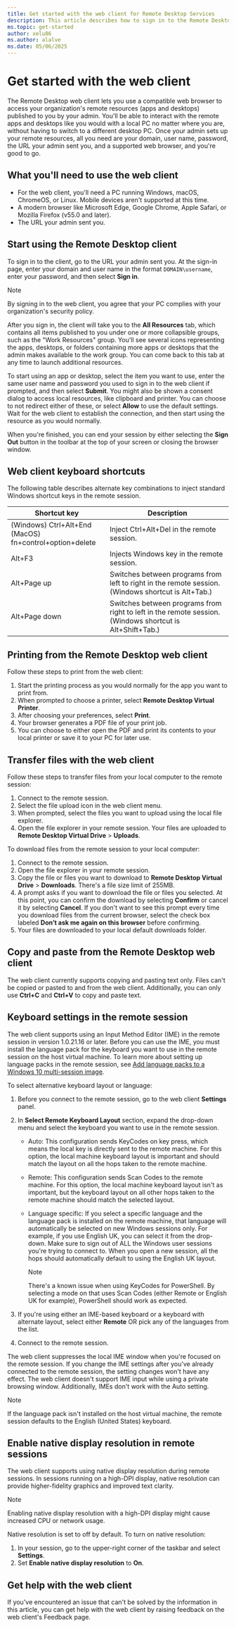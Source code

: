 ```yaml
---
title: Get started with the web client for Remote Desktop Services
description: This article describes how to sign in to the Remote Desktop web client.
ms.topic: get-started
author: xelu86
ms.author: alalve
ms.date: 05/06/2025
---
```


# Get started with the web client

The Remote Desktop web client lets you use a compatible web browser to access your organization's remote resources (apps and desktops) published to you by your admin. You'll be able to interact with the remote apps and desktops like you would with a local PC no matter where you are, without having to switch to a different desktop PC. Once your admin sets up your remote resources, all you need are your domain, user name, password, the URL your admin sent you, and a supported web browser, and you're good to go.

## What you'll need to use the web client

* For the web client, you'll need a PC running Windows, macOS, ChromeOS, or Linux. Mobile devices aren't supported at this time.
* A modern browser like Microsoft Edge, Google Chrome, Apple Safari, or Mozilla Firefox (v55.0 and later).
* The URL your admin sent you.

## Start using the Remote Desktop client

To sign in to the client, go to the URL your admin sent you. At the sign-in page, enter your domain and user name in the format `DOMAIN\username`, enter your password, and then select **Sign in**.

>[!NOTE]
>By signing in to the web client, you agree that your PC complies with your organization's security policy.

After you sign in, the client will take you to the **All Resources** tab, which contains all items published to you under one or more collapsible groups, such as the "Work Resources" group. You'll see several icons representing the apps, desktops, or folders containing more apps or desktops that the admin makes available to the work group. You can come back to this tab at any time to launch additional resources.

To start using an app or desktop, select the item you want to use, enter the same user name and password you used to sign in to the web client if prompted, and then select **Submit**. You might also be shown a consent dialog to access local resources, like clipboard and printer. You can choose to not redirect either of these, or select **Allow** to use the default settings. Wait for the web client to establish the connection, and then start using the resource as you would normally.

When you're finished, you can end your session by either selecting the **Sign Out** button in the toolbar at the top of your screen or closing the browser window.

## Web client keyboard shortcuts

The following table describes alternate key combinations to inject standard Windows shortcut keys in the remote session.

|Shortcut key |Description |
|-------------|------------|
|(Windows) Ctrl+Alt+End</br>(MacOS) fn+control+option+delete|Inject Ctrl+Alt+Del in the remote session.|
|Alt+F3       |Injects Windows key in the remote session.|
|Alt+Page up|Switches between programs from left to right in the remote session. (Windows shortcut is Alt+Tab.)|
|Alt+Page down|Switches between programs from right to left in the remote session. (Windows shortcut is Alt+Shift+Tab.) |

## Printing from the Remote Desktop web client

Follow these steps to print from the web client:

1. Start the printing process as you would normally for the app you want to print from.
1. When prompted to choose a printer, select **Remote Desktop Virtual Printer**.
1. After choosing your preferences, select **Print**.
1. Your browser generates a PDF file of your print job.
1. You can choose to either open the PDF and print its contents to your local printer or save it to your PC for later use.

## Transfer files with the web client

Follow these steps to transfer files from your local computer to the remote session:

1. Connect to the remote session.
1. Select the file upload icon in the web client menu.
1. When prompted, select the files you want to upload using the local file explorer.
1. Open the file explorer in your remote session. Your files are uploaded to **Remote Desktop Virtual Drive** > **Uploads**.

To download files from the remote session to your local computer:

1. Connect to the remote session.
1. Open the file explorer in your remote session.
1. Copy the file or files you want to download to **Remote Desktop Virtual Drive** > **Downloads**. There's a file size limit of 255MB.
1. A prompt asks if you want to download the file or files you selected. At this point, you can confirm the download by selecting **Confirm** or cancel it by selecting **Cancel**. If you don't want to see this prompt every time you download files from the current browser, select the check box labeled **Don’t ask me again on this browser** before confirming.
1. Your files are downloaded to your local default downloads folder.

## Copy and paste from the Remote Desktop web client

The web client currently supports copying and pasting text only. Files can't be copied or pasted to and from the web client. Additionally, you can only use **Ctrl+C** and **Ctrl+V** to copy and paste text.

## Keyboard settings in the remote session

The web client supports using an Input Method Editor (IME) in the remote session in version 1.0.21.16 or later. Before you can use the IME, you must install the language pack for the keyboard you want to use in the remote session on the host virtual machine. To learn more about setting up language packs in the remote session, see [Add language packs to a Windows 10 multi-session image](/azure/virtual-desktop/language-packs).

To select alternative keyboard layout or language:

1. Before you connect to the remote session, go to the web client **Settings** panel.
1. In **Select Remote Keyboard Layout** section, expand the drop-down menu and select the keyboard you want to use in the remote session.

   * Auto: This configuration sends KeyCodes on key press, which means the local key is directly sent to the remote machine. For this option, the local machine keyboard layout is important and should match the layout on all the hops taken to the remote machine.
   * Remote: This configuration sends Scan Codes to the remote machine. For this option, the local machine keyboard layout isn't as important, but the keyboard layout on all other hops taken to the remote machine should match the selected layout.
   * Language specific: If you select a specific language and the language pack is installed on the remote machine, that language will automatically be selected on new Windows sessions only. For example, if you use English UK, you can select it from the drop-down. Make sure to sign out of ALL the Windows user sessions you're trying to connect to. When you open a new session, all the hops should automatically default to using the English UK layout.

     > [!NOTE]
     > There's a known issue when using KeyCodes for PowerShell. By selecting a mode on that uses Scan Codes (either Remote or English UK for example), PowerShell should work as expected.

1. If you're using either an IME-based keyboard or a keyboard with alternate layout, select either **Remote** OR pick any of the languages from the list.
1. Connect to the remote session.

The web client suppresses the local IME window when you're focused on the remote session. If you change the IME settings after you've already connected to the remote session, the setting changes won't have any effect. The web client doesn't support IME input while using a private browsing window. Additionally, IMEs don't work with the Auto setting.

>[!NOTE]
>If the language pack isn't installed on the host virtual machine, the remote session defaults to the English (United States) keyboard.

## Enable native display resolution in remote sessions

The web client supports using native display resolution during remote sessions. In sessions running on a high-DPI display, native resolution can provide higher-fidelity graphics and improved text clarity.

>[!NOTE]
>Enabling native display resolution with a high-DPI display might cause increased CPU or network usage.

Native resolution is set to off by default. To turn on native resolution:

1. In your session, go to the upper-right corner of the taskbar and select **Settings**.
1. Set **Enable native display resolution** to **On**.

## Get help with the web client

If you've encountered an issue that can't be solved by the information in this article, you can get help with the web client by raising feedback on the web client's Feedback page.
